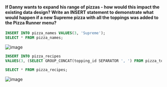 #### If Danny wants to expand his range of pizzas - how would this impact the existing data design? Write an INSERT statement to demonstrate what would happen if a new Supreme pizza with all the toppings was added to the Pizza Runner menu?

```sql
INSERT INTO pizza_names VALUES(3, 'Supreme');
SELECT * FROM pizza_names;
```
![image](https://github.com/shivin316/8__Week_SQL_Challenge/assets/122541994/844829ae-bca3-42c8-ae93-9fa3fc087a5a)


```sql
INSERT INTO pizza_recipes
VALUES(3, (SELECT GROUP_CONCAT(topping_id SEPARATOR ', ') FROM pizza_toppings));

SELECT * FROM pizza_recipes;
```
![image](https://github.com/shivin316/8__Week_SQL_Challenge/assets/122541994/bbdb25a0-026b-4e92-8c6d-f122b5cdaa20)

